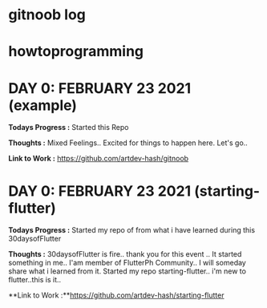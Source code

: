 # gitnoob log
# howtoprogramming

# DAY 0: FEBRUARY 23 2021 (example)

**Todays Progress :** Started this Repo

**Thoughts :** Mixed Feelings.. Excited for things to happen here. Let's go..

**Link to Work :** https://github.com/artdev-hash/gitnoob

# DAY 0: FEBRUARY 23 2021 (starting-flutter)

**Todays Progress :** Started my repo of from what i have learned during this 30daysofFlutter

**Thoughts :** 30daysofFlutter is fire.. thank you for this event .. It started something in me..
               I'am member of FlutterPh Community.. I will someday share what i learned from it.
               Started my repo starting-flutter.. i'm new to flutter..this is it..

**Link to Work :**https://github.com/artdev-hash/starting-flutter
